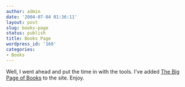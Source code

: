 ```yaml
---
author: admin
date: '2004-07-04 01:36:11'
layout: post
slug: books-page
status: publish
title: Books Page
wordpress_id: '160'
categories:
- Books
---
```

Well, I went ahead and put the time in with the tools. I've added <a href="/books.php">The Big Page of Books</a> to the site. Enjoy.
